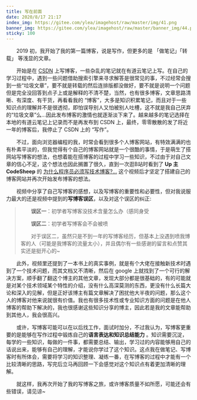 ```yaml
---
title: 写在前面
date: 2020/8/17 21:17
index_img: https://gitee.com/ylea/imagehost/raw/master/img/41.png
banner_img: https://gitee.com/ylea/imagehost/raw/master/banner_img/44.png
sticky: 100
---
```


&emsp;&emsp;2019 初，我开始了我的第一篇博客，说是写作，但更多的是 「做笔记」「转载」 等浅显的文章。

&emsp;&emsp;开始是在 [CSDN](https://blog.csdn.net/qq_38701868) 上写博客，一些杂乱的笔记就在有道云笔记上写。在自己的学习过程中，遇到一些问题借助搜索引擎来寻求解答是很常见的事，不过经常会搜到一些“垃圾文章”，要不就是转载的然后连排版都没做好，要不就是说明一个问题但是完全没回答到点子上或是解释的不清不楚，当然，也有很多博客，文章思路清晰、有深度、有干货，再看看我的 “博客”，大多是知识积累笔记，而且对于一些知识点的理解并不是很透彻，即怕误导别人又怕被别人吐槽，这不就是我自己厌弃的“垃圾文章”么...因此发布博客的激情也就逐渐淡下来了。越来越多的笔记选择在本地的有道云笔记上记录而不是再发布到 CSDN 上，最终，零零散散的发了将近一年的博客后，我停止了 CSDN 上的 “写作”。

&emsp;&emsp;不过，面向浏览器编程的我，时常会看到很多个人博客网站，有特效满满的也有朴素平淡的，但我觉得有个自己的博客网站就是一个很酷的事情，于是萌生了搭网站写博客的想法，也想着能在搭博客的过程中学习一些知识，不过由于对自己文章的信心不足，这个想法也因此搁置了很久，直到一次逛B站时看到了 **Up 主 CodeSheep**  的 [为什么程序员必须写技术博客?...](https://www.bilibili.com/video/BV1Px411d74c) 这个视频后才坚定了搭建自己的博客网站并再次开始发布博客的想法。

&emsp;&emsp;视频中分享了自己写博客的感想，以及写博客的重要性和必要性，但对我说服力最大的还是视频中提到的**写博客误区**，以及对这个误区的纠正:

> &emsp;&emsp;**误区一**：初学者写博客没技术含量怎么办（感同身受
>
> &emsp;&emsp;**误区二**：初学者写博客会不会被喷   
>
> ​&emsp;&emsp;对于误区二，虽然只是不到一年的写博客经历，但基本上没遇到喷我博客的人（可能是我博客的流量太小），并且偶尔有一些感谢的留言和点赞其实还是挺开心的~

&emsp;&emsp;此外，视频里还提到了一本书上的真实事例，就是有个大佬在接触新技术时遇到了一个技术问题，而其文档又不清晰，然后在 google 上就找到了一个可行的解决方案，顺手翻了翻这个博主的其他文章，发现大部分都是很基础的，有的可能就是对某个技术领域某个特性的介绍，没有什么高深莫测的东西，更没有什么长篇大论和深入的见解，但是正好该博主有篇文章解决了困扰他大半夜的问题，那么这个人的博客对他来说就很有价值。我也有很多技术性或专业知识方面的问题是在他人博客的帮助下解决的，我也很感谢这些知识分享的博主，因此若是我的文章能帮助到其他人，我会很高兴。


&emsp;&emsp;或许，写博客可能可以在以后找工作，面试时加分，不过我认为，写博客更重要的是能够在写作过程中锻炼自己的**语言表达和知识总结能力** 。知识需要沉淀，每学的一些知识，每做的一件事，都需要总结、输出，学习过的内容能够用自己的话说出来，能够有自己的理解，才能说你学过了这个知识。这点我在做笔记、写博客时有所体会，需要将学习的知识整理、凝练一番，在写博客的过程中才能有一个比较清晰的思路，写完后立马再回顾一下会感觉对这个知识点有着更加清晰的理解。


&emsp;&emsp;就这样，我再次开始了我的写博客之旅，或许博客质量不如所愿，可能还会有些错误，请见谅~
